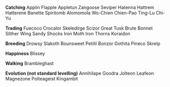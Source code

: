 **Catching**
Applin
Flapple
Appletun
Zangoose
Seviper
Hatenna
Hattrem
Hatterene
Banette
Spiritomb
Alomomola
Wo-Chien
Chien-Pao
Ting-Lu
Chi-Yu


**Trading**
Fuecoco
Crocalor
Skeledirge
Scizor
Great Tusk
Brute Bonnet
Slither Wing
Sandy Shocks
Iron Moth
Iron Thorns
Koraidon


**Breeding**
Drowsy
Slakoth
Bounsweet
Petilil
Bonzor
Gothita
Pineco
Skrelp


**Happiness**
Blissey


**Walking**
Brambleghast


**Evolution (not standard levelling)**
Annihilape
Goodra
Jolteon
Leafeon
Magnezone
Polteageist
Kingambit

